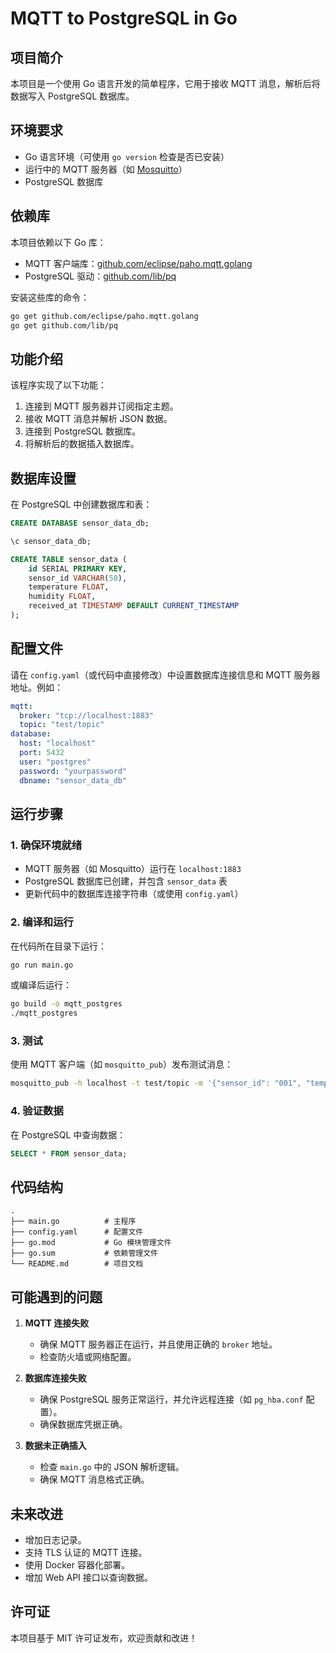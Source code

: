 # MQTT to PostgreSQL in Go

## 项目简介

本项目是一个使用 Go 语言开发的简单程序，它用于接收 MQTT 消息，解析后将数据写入 PostgreSQL 数据库。

## 环境要求

- Go 语言环境（可使用 `go version` 检查是否已安装）
- 运行中的 MQTT 服务器（如 [Mosquitto](https://mosquitto.org/)）
- PostgreSQL 数据库

## 依赖库

本项目依赖以下 Go 库：

- MQTT 客户端库：[github.com/eclipse/paho.mqtt.golang](https://pkg.go.dev/github.com/eclipse/paho.mqtt.golang)
- PostgreSQL 驱动：[github.com/lib/pq](https://pkg.go.dev/github.com/lib/pq)

安装这些库的命令：

```sh
go get github.com/eclipse/paho.mqtt.golang
go get github.com/lib/pq
```

## 功能介绍

该程序实现了以下功能：

1. 连接到 MQTT 服务器并订阅指定主题。
2. 接收 MQTT 消息并解析 JSON 数据。
3. 连接到 PostgreSQL 数据库。
4. 将解析后的数据插入数据库。

## 数据库设置

在 PostgreSQL 中创建数据库和表：

```sql
CREATE DATABASE sensor_data_db;

\c sensor_data_db;

CREATE TABLE sensor_data (
    id SERIAL PRIMARY KEY,
    sensor_id VARCHAR(50),
    temperature FLOAT,
    humidity FLOAT,
    received_at TIMESTAMP DEFAULT CURRENT_TIMESTAMP
);
```

## 配置文件

请在 `config.yaml`（或代码中直接修改）中设置数据库连接信息和 MQTT 服务器地址。例如：

```yaml
mqtt:
  broker: "tcp://localhost:1883"
  topic: "test/topic"
database:
  host: "localhost"
  port: 5432
  user: "postgres"
  password: "yourpassword"
  dbname: "sensor_data_db"
```

## 运行步骤

### 1. 确保环境就绪

- MQTT 服务器（如 Mosquitto）运行在 `localhost:1883`
- PostgreSQL 数据库已创建，并包含 `sensor_data` 表
- 更新代码中的数据库连接字符串（或使用 `config.yaml`）

### 2. 编译和运行

在代码所在目录下运行：

```sh
go run main.go
```

或编译后运行：

```sh
go build -o mqtt_postgres
./mqtt_postgres
```

### 3. 测试

使用 MQTT 客户端（如 `mosquitto_pub`）发布测试消息：

```sh
mosquitto_pub -h localhost -t test/topic -m '{"sensor_id": "001", "temperature": 25.5, "humidity": 60.0}'
```

### 4. 验证数据

在 PostgreSQL 中查询数据：

```sql
SELECT * FROM sensor_data;
```

## 代码结构

```
.
├── main.go          # 主程序
├── config.yaml      # 配置文件
├── go.mod           # Go 模块管理文件
├── go.sum           # 依赖管理文件
└── README.md        # 项目文档
```

## 可能遇到的问题

1. **MQTT 连接失败**
   - 确保 MQTT 服务器正在运行，并且使用正确的 `broker` 地址。
   - 检查防火墙或网络配置。

2. **数据库连接失败**
   - 确保 PostgreSQL 服务正常运行，并允许远程连接（如 `pg_hba.conf` 配置）。
   - 确保数据库凭据正确。

3. **数据未正确插入**
   - 检查 `main.go` 中的 JSON 解析逻辑。
   - 确保 MQTT 消息格式正确。

## 未来改进

- 增加日志记录。
- 支持 TLS 认证的 MQTT 连接。
- 使用 Docker 容器化部署。
- 增加 Web API 接口以查询数据。

## 许可证

本项目基于 MIT 许可证发布，欢迎贡献和改进！

